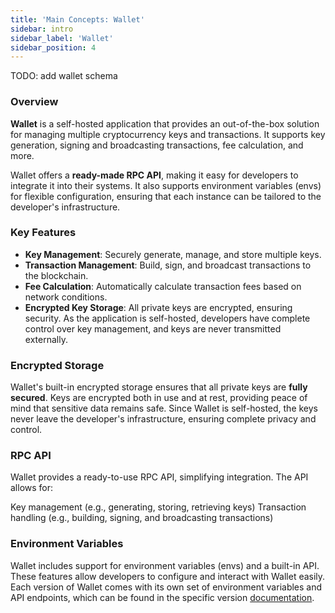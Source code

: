 ```yaml
---
title: 'Main Concepts: Wallet'
sidebar: intro
sidebar_label: 'Wallet'
sidebar_position: 4
---
```


TODO: add wallet schema

### Overview

**Wallet** is a self-hosted application that provides an out-of-the-box solution for managing multiple cryptocurrency keys and transactions. It supports key generation, signing and broadcasting transactions, fee calculation, and more. 

Wallet offers a **ready-made RPC API**, making it easy for developers to integrate it into their systems. It also supports environment variables (envs) for flexible configuration, ensuring that each instance can be tailored to the developer's infrastructure.

### Key Features

- **Key Management**: Securely generate, manage, and store multiple keys.
- **Transaction Management**: Build, sign, and broadcast transactions to the blockchain.
- **Fee Calculation**: Automatically calculate transaction fees based on network conditions.
- **Encrypted Key Storage**: All private keys are encrypted, ensuring security. As the application is self-hosted, developers have complete control over key management, and keys are never transmitted externally.

### Encrypted Storage

Wallet's built-in encrypted storage ensures that all private keys are **fully secured**. Keys are encrypted both in use and at rest, providing peace of mind that sensitive data remains safe. Since Wallet is self-hosted, the keys never leave the developer's infrastructure, ensuring complete privacy and control.

### RPC API

Wallet provides a ready-to-use RPC API, simplifying integration. The API allows for:

Key management (e.g., generating, storing, retrieving keys)
Transaction handling (e.g., building, signing, and broadcasting transactions)

### Environment Variables

Wallet includes support for environment variables (envs) and a built-in API. These features allow developers to configure and interact with Wallet easily. Each version of Wallet comes with its own set of environment variables and API endpoints, which can be found in the specific version [documentation](/docs/get-started/el@bitcoin-wallet/installation.md).